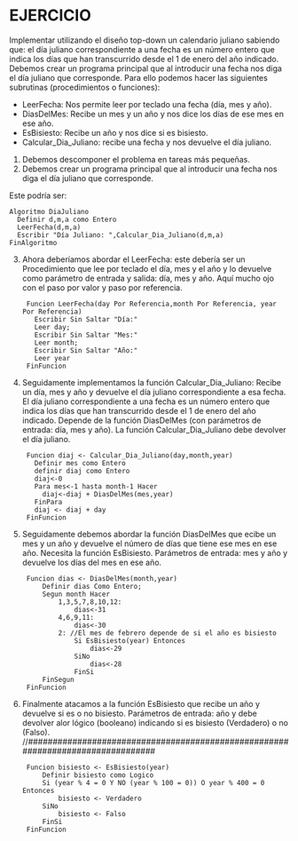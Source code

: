 # EJERCICIO

Implementar utilizando el diseño top-down un calendario juliano sabiendo que: el día juliano correspondiente a una fecha es un número entero que indica los días que han transcurrido desde el 1 de enero del año indicado. Debemos crear un programa principal que al introducir una fecha nos diga el día juliano que corresponde. Para ello podemos hacer las siguientes subrutinas (procedimientos o funciones):

* LeerFecha: Nos permite leer por teclado una fecha (día, mes y año).
* DiasDelMes: Recibe un mes y un año y nos dice los días de ese mes en ese año.
* EsBisiesto: Recibe un año y nos dice si es bisiesto.
* Calcular_Dia_Juliano: recibe una fecha y nos devuelve el día juliano.

1. Debemos descomponer el problema en tareas más pequeñas. 
2. Debemos crear un programa principal que al introducir una fecha nos diga el día juliano que corresponde.

Este podría ser:

    Algoritmo DiaJuliano
      Definir d,m,a como Entero
      LeerFecha(d,m,a)
      Escribir "Día Juliano: ",Calcular_Dia_Juliano(d,m,a)
    FinAlgoritmo
    
3. Ahora deberíamos abordar el LeerFecha: este debería ser un Procedimiento que lee por teclado el día, mes y el año y lo devuelve como parámetro de entrada y salida: día, mes y año. Aquí mucho ojo con el paso por valor y paso por referencia.

        Funcion LeerFecha(day Por Referencia,month Por Referencia, year Por Referencia)
          Escribir Sin Saltar "Día:"
          Leer day;
          Escribir Sin Saltar "Mes:"
          Leer month;
          Escribir Sin Saltar "Año:"
          Leer year
        FinFuncion
 
4. Seguidamente implementamos la función Calcular_Dia_Juliano: Recibe un día, mes y año y devuelve el día juliano correspondiente a esa fecha. El día juliano correspondiente a una fecha es un  número entero que indica los días que han transcurrido desde el 1 de enero del año indicado. Depende de la función DiasDelMes (con parámetros de entrada: día, mes y año). La función Calcular_Dia_Juliano debe devolver el día juliano.


        Funcion diaj <- Calcular_Dia_Juliano(day,month,year)
          Definir mes como Entero
          definir diaj como Entero
          diaj<-0
          Para mes<-1 hasta month-1 Hacer
            diaj<-diaj + DiasDelMes(mes,year)
          FinPara
          diaj <- diaj + day
        FinFuncion
        
5. Seguidamente debemos abordar la función DiasDelMes que ecibe un mes y un año y devuelve el número de días que tiene ese mes en ese año. Necesita la función EsBisiesto. Parámetros de entrada: mes y año y devuelve los días del mes en ese año.

        Funcion dias <- DiasDelMes(month,year)
            Definir dias Como Entero;
            Segun month Hacer
                1,3,5,7,8,10,12:
                    dias<-31
                4,6,9,11:
                    dias<-30
                2: //El mes de febrero depende de si el año es bisiesto
                    Si EsBisiesto(year) Entonces
                        dias<-29
                    SiNo
                        dias<-28
                    FinSi
            FinSegun
        FinFuncion
        
6. Finalmente atacamos a la función EsBisiesto que recibe un año y devuelve si es o no bisiesto. Parámetros de entrada: año y debe devolver alor lógico (booleano) indicando si es bisiesto (Verdadero) o no (Falso).
//################################################################################

        Funcion bisiesto <- EsBisiesto(year)
            Definir bisiesto como Logico
            Si (year % 4 = 0 Y NO (year % 100 = 0)) O year % 400 = 0 Entonces
                bisiesto <- Verdadero
            SiNo
                bisiesto <- Falso
            FinSi
        FinFuncion
